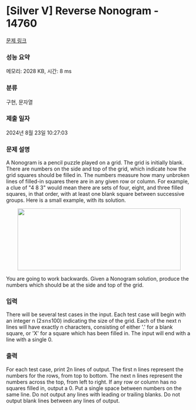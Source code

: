 # [Silver V] Reverse Nonogram - 14760 

[문제 링크](https://www.acmicpc.net/problem/14760) 

### 성능 요약

메모리: 2028 KB, 시간: 8 ms

### 분류

구현, 문자열

### 제출 일자

2024년 8월 23일 10:27:03

### 문제 설명

<p>A Nonogram is a pencil puzzle played on a grid. The grid is initially blank. There are numbers on the side and top of the grid, which indicate how the grid squares should be filled in. The numbers measure how many unbroken lines of filled-in squares there are in any given row or column. For example, a clue of "4 8 3" would mean there are sets of four, eight, and three filled squares, in that order, with at least one blank square between successive groups. Here is a small example, with its solution.</p>

<p style="text-align: center;"><img alt="" src="https://onlinejudgeimages.s3-ap-northeast-1.amazonaws.com/problem/14760/1.png" style="height:168px; width:443px"></p>

<p>You are going to work backwards. Given a Nonogram solution, produce the numbers which should be at the side and top of the grid.</p>

### 입력 

 <p>There will be several test cases in the input. Each test case will begin with an integer n (2≤n≤100) indicating the size of the grid. Each of the next n lines will have exactly n characters, consisting of either '.' for a blank square, or 'X' for a square which has been filled in. The input will end with a line with a single 0.</p>

### 출력 

 <p>For each test case, print 2n lines of output. The first n lines represent the numbers for the rows, from top to bottom. The next n lines represent the numbers across the top, from left to right. If any row or column has no squares filled in, output a 0. Put a single space between numbers on the same line. Do not output any lines with leading or trailing blanks. Do not output blank lines between any lines of output.</p>

